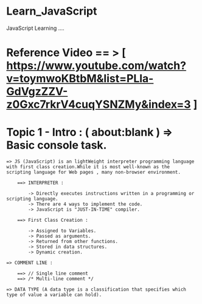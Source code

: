 # Learn_JavaScript

JavaScript Learning ....

# Reference Video == > [ https://www.youtube.com/watch?v=toymwoKBtbM&list=PLla-GdVgzZZV-z0Gxc7rkrV4cuqYSNZMy&index=3 ]

# Topic 1 - Intro : ( about:blank ) => Basic console task.

    => JS (JavaScript) is an lightWeight interpreter programming language with first class creation.While it is most well-known as the
    scripting language for Web pages , many non-browser environment.

        ==> INTERPRETER :

            -> Directly executes instructions written in a programming or scripting language.
            -> There are 4 ways to implement the code.
            -> JavaScript is "JUST-IN-TIME" compiler.

        ==> First Class Creation :

            -> Assigned to Variables.
            -> Passed as arguments.
            -> Returned from other functions.
            -> Stored in data structures.
            -> Dynamic creation.

    => COMMENT LINE :

        ==> // Single line comment
        ==> /* Multi-line comment */ 

    => DATA TYPE (A data type is a classification that specifies which type of value a variable can hold).    
